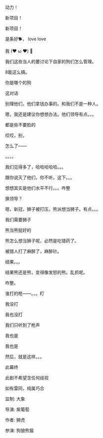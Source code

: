 动力！

新项目！

新项目！ 

是条好🐕， love love

我 (❤ ω ❤) 🌈

我们这些当人的要讨论下自家的狗们怎么管理。

8能这么搞。

你是哪个的狗

这对话

别理他们，他们拿钱办事的。和我们不是一种人。

嗯，我还是建议你想想办法。他们领导有点。。。

都是些不要脸的

哎哎，别，

怎么了——

。。。。

我们见得多了，哈哈哈哈哈。。。

跟你说灭了他们，你不听。这下。。。

想想其实是他们水平不行。。。咋整

换领导？

嗯，新冠，狮子被打压，熊派想当狮子。有点。。。

我们需要狮子

熊当熊挺好的

熊怎么想当狮子呢，必然是吃错药了。 

被猎人打了麻醉了，麻醉针。

结果。。。

结果熊还是熊，变得像发怒的熊。乱抓呢。

咋整。

谁打的枪——。。。盯

我没打

我也没打

我们只听到了枪声

我也是

我也是

然后，就是这样。。。



此幕终



此剧不希望含任何歧视

如有雷同，纯属巧合



监制: 大象

导演: 紫葡萄

作者: 狮虎

参演: 狗狼熊猫


